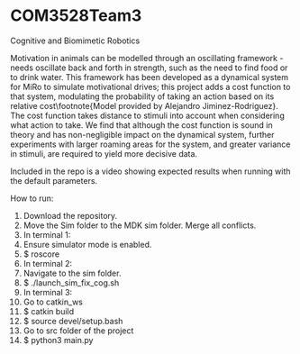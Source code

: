 # COM3528Team3
Cognitive and Biomimetic Robotics

Motivation in animals can be modelled through an oscillating framework - needs oscillate back and forth in strength, such as the need to find food or to drink water. This framework has been developed as a dynamical system for MiRo to simulate motivational drives; this project adds a cost function to that system, modulating the probability of taking an action based on its relative cost\footnote{Model provided by Alejandro Jiminez-Rodriguez}. The cost function takes distance to stimuli into account when considering what action to take.  We find that although the cost function is sound in theory and has non-negligible impact on the dynamical system, further experiments with larger roaming areas for the system, and greater variance in stimuli, are required to yield more decisive data.

Included in the repo is a video showing expected results when running with the default parameters.

How to run:

1. Download the repository.
2. Move the Sim folder to the MDK sim folder. Merge all conflicts.
3. In terminal 1:
4. Ensure simulator mode is enabled.
5. $ roscore
6. In terminal 2:
7. Navigate to the sim folder.
8. $ ./launch_sim_fix_cog.sh
9. In terminal 3:
10. Go to catkin_ws
11. $ catkin build
12. $ source devel/setup.bash
13. Go to src folder of the project
14. $ python3 main.py
